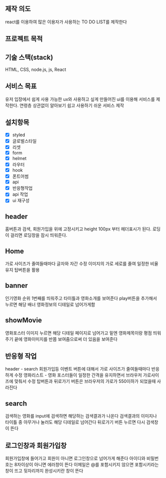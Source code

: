 ## 제작 의도

react를 이용하여 많은 이용자가 사용하는 TO DO LIST를 제작한다

## 프로젝트 목적

## 기술 스택(stack)

HTML, CSS, node.js, js, React

## 서비스 목표

유저 입장에서 쉽게 사용 가능한 ux와 사용하고 싶게 만들어진 ui를 이용해 서비스를 제작한다.
연령층 상관없이 알아보기 쉽고 사용하기 쉬운 서비스 제작

## 설치항목

- [x] styled
- [x] 글로벌스타일
- [x] 리셋
- [x] form
- [x] helmet
- [x] 라우터
- [x] hook
- [x] 폰트어썸
- [x] api
- [x] 반응형작업
- [x] api 작업
- [x] ui 재구성

## header

홈버튼과 검색, 회원가입을 위에 고정시키고
height 100px 부터 헤더표시가 된다.
로딩이 걸리면 로딩창을 잠시 띄워준다.

## Home

가로 사이즈가 줄여들때마다 글자와 자간 수정
이미지의 가로 세로를 줄여 일정한 비율 유지
탑버튼을 활용

## banner

인기영화 순위 1번째를 띄워주고 타이틀과 영화소개를 보여준다
play버튼을 추가해서 누르면 해당 배너 영화정보의 디테일로 넘어가게함

## showMovie

영화포스터 이미지 누르면 해당 디테일 페이지로 넘어가고
밑엔 영화제목이랑 평점 띄워주기
끝에 영화이미지를 반쯤 보여줌으로써 더 있음을 보여준다

## 반응형 작업

header - search 회원가입등 이벤트 버튼에 대해서 가로 사이즈가 줄여들때마다 반응하게 수정
영화리스트 - 영화 포스터들이 일정한 간격을 유지하면서 브라우저 가로사이즈에 맞춰서 수정
탑버튼과 뒤로가기 버튼은 브라우저의 가로가 550이하가 되었을때 사라진다

## search

검색하는 영화를 input에 검색하면 해당하는 검색결과가 나온다
검색결과의 이미지나 타이틀 중 아무거나 눌러도 해당 디테일로 넘어간다
뒤로가기 버튼 누르면 다시 검색창이 뜬다

## 로그인창과 회원가입창

회원가입창에 들어가고 회원이 아니면 로그인창으로 넘어가게 해준다
아이디와 비밀번호는 8자이상이 아니면 에러창이 뜬다
이메일은 @를 포함시키지 않으면 포함시키라는 창이 뜨고
뒷자리까지 완성시키란 창이 뜬다
